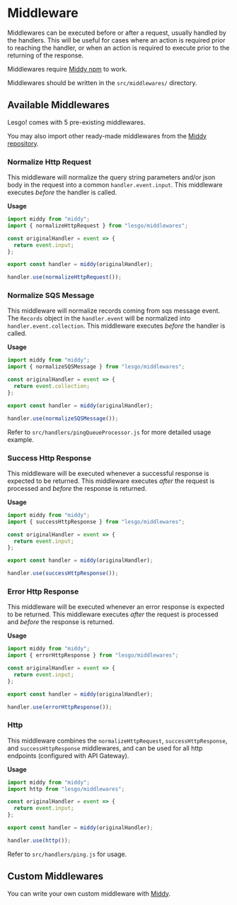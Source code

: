 # Middleware

Middlewares can be executed before or after a request, usually handled by the handlers. This will be useful for cases where an action is required prior to reaching the handler, or when an action is required to execute prior to the returning of the response.

Middlewares require [Middy npm](https://www.npmjs.com/package/middy) to work.

Middlewares should be written in the `src/middlewares/` directory.

## Available Middlewares

Lesgo! comes with 5 pre-existing middlewares.

You may also import other ready-made middlewares from the [Middy repository](https://www.npmjs.com/package/middy#available-middlewares).

### Normalize Http Request

This middleware will normalize the query string parameters and/or json body in the request into a common `handler.event.input`. This middleware executes _before_ the handler is called.

**Usage**

```js
import middy from "middy";
import { normalizeHttpRequest } from "lesgo/middlewares";

const originalHandler = event => {
  return event.input;
};

export const handler = middy(originalHandler);

handler.use(normalizeHttpRequest());
```

### Normalize SQS Message

This middleware will normalize records coming from sqs message event. The `Records` object in the `handler.event` will be normalized into `handler.event.collection`. This middleware executes _before_ the handler is called.

**Usage**

```js
import middy from "middy";
import { normalizeSQSMessage } from "lesgo/middlewares";

const originalHandler = event => {
  return event.collection;
};

export const handler = middy(originalHandler);

handler.use(normalizeSQSMessage());
```

Refer to `src/handlers/pingQueueProcessor.js` for more detailed usage example.

### Success Http Response

This middleware will be executed whenever a successful response is expected to be returned. This middleware executes _after_ the request is processed and _before_ the response is returned.

**Usage**

```js
import middy from "middy";
import { successHttpResponse } from "lesgo/middlewares";

const originalHandler = event => {
  return event.input;
};

export const handler = middy(originalHandler);

handler.use(successHttpResponse());
```

### Error Http Response

This middleware will be executed whenever an error response is expected to be returned. This middleware executes _after_ the request is processed and _before_ the response is returned.

**Usage**

```js
import middy from "middy";
import { errorHttpResponse } from "lesgo/middlewares";

const originalHandler = event => {
  return event.input;
};

export const handler = middy(originalHandler);

handler.use(errorHttpResponse());
```

### Http

This middleware combines the `normalizeHttpRequest`, `successHttpResponse`, and `successHttpResponse` middlewares, and can be used for all http endpoints (configured with API Gateway).

**Usage**

```js
import middy from "middy";
import http from "lesgo/middlewares";

const originalHandler = event => {
  return event.input;
};

export const handler = middy(originalHandler);

handler.use(http());
```

Refer to `src/handlers/ping.js` for usage.

## Custom Middlewares

You can write your own custom middleware with [Middy](https://www.npmjs.com/package/middy#writing-a-middleware).
